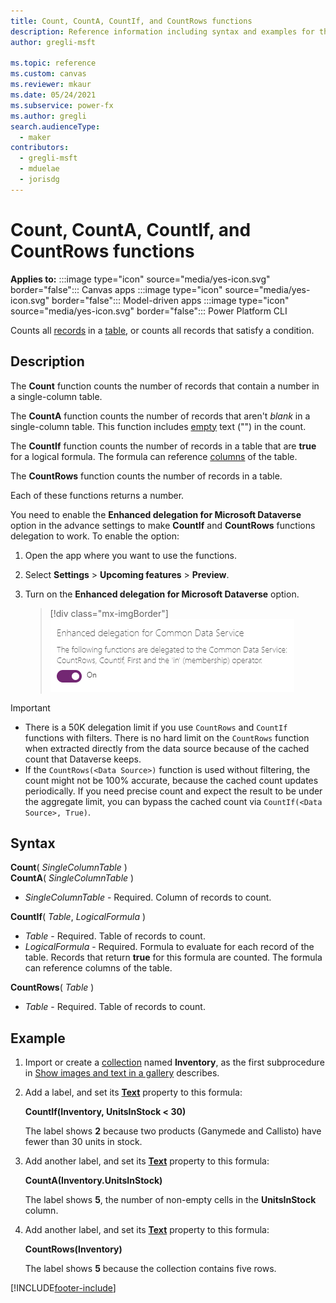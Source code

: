 ```yaml
---
title: Count, CountA, CountIf, and CountRows functions
description: Reference information including syntax and examples for the Count, CountA, CountIf, and CountRows functions.
author: gregli-msft

ms.topic: reference
ms.custom: canvas
ms.reviewer: mkaur
ms.date: 05/24/2021
ms.subservice: power-fx
ms.author: gregli
search.audienceType:
  - maker
contributors:
  - gregli-msft
  - mduelae
  - jorisdg
---
```


# Count, CountA, CountIf, and CountRows functions

**Applies to:** :::image type="icon" source="media/yes-icon.svg" border="false"::: Canvas apps :::image type="icon" source="media/yes-icon.svg" border="false"::: Model-driven apps :::image type="icon" source="media/yes-icon.svg" border="false"::: Power Platform CLI

Counts all [records](/power-apps/maker/canvas-apps/working-with-tables#records) in a [table](/power-apps/maker/canvas-apps/working-with-tables), or counts all records that satisfy a condition.

## Description

The **Count** function counts the number of records that contain a number in a single-column table.

The **CountA** function counts the number of records that aren't _blank_ in a single-column table. This function includes [empty](function-isblank-isempty.md) text ("") in the count.

The **CountIf** function counts the number of records in a table that are **true** for a logical formula. The formula can reference [columns](/power-apps/maker/canvas-apps/working-with-tables#columns) of the table.

The **CountRows** function counts the number of records in a table.

Each of these functions returns a number.

You need to enable the **Enhanced delegation for Microsoft Dataverse** option in the advance settings to make **CountIf** and **CountRows** functions delegation to work. To enable the option:

1. Open the app where you want to use the functions.
1. Select **Settings** > **Upcoming features** > **Preview**.
1. Turn on the **Enhanced delegation for Microsoft Dataverse** option.

    > [!div class="mx-imgBorder"] 
    > ![Enable delegation.](media/enable-delegation-functions.png)

<!--[!INCLUDE [delegation-no](../../includes/delegation-no.md)]-->

> [!IMPORTANT]
>
> - There is a 50K delegation limit if you use `CountRows` and `CountIf` functions with filters. There is no hard limit on the `CountRows` function when extracted directly from the data source because of the cached count that Dataverse keeps.
> - If the `CountRows(<Data Source>)` function is used without filtering, the count might not be 100% accurate, because the cached count updates periodically. If you need precise count and expect the result to be under the aggregate limit, you can bypass the cached count via `CountIf(<Data Source>, True)`.

## Syntax

**Count**( _SingleColumnTable_ )<br>
**CountA**( _SingleColumnTable_ )

- _SingleColumnTable_ - Required. Column of records to count.

**CountIf**( _Table_, _LogicalFormula_ )

- _Table_ - Required. Table of records to count.
- _LogicalFormula_ - Required. Formula to evaluate for each record of the table. Records that return **true** for this formula are counted. The formula can reference columns of the table.

**CountRows**( _Table_ )

- _Table_ - Required. Table of records to count.

## Example

1. Import or create a [collection](/power-apps/maker/canvas-apps/working-with-data-sources#collections) named **Inventory**, as the first subprocedure in [Show images and text in a gallery](/power-apps/maker/canvas-apps/show-images-text-gallery-sort-filter) describes.
2. Add a label, and set its **[Text](/power-apps/maker/canvas-apps/controls/properties-core)** property to this formula:

   **CountIf(Inventory, UnitsInStock < 30)**

   The label shows **2** because two products (Ganymede and Callisto) have fewer than 30 units in stock.

3. Add another label, and set its **[Text](/power-apps/maker/canvas-apps/controls/properties-core)** property to this formula:

   **CountA(Inventory.UnitsInStock)**

   The label shows **5**, the number of non-empty cells in the **UnitsInStock** column.

4. Add another label, and set its **[Text](/power-apps/maker/canvas-apps/controls/properties-core)** property to this formula:

   **CountRows(Inventory)**

   The label shows **5** because the collection contains five rows.

[!INCLUDE[footer-include](../../includes/footer-banner.md)]
